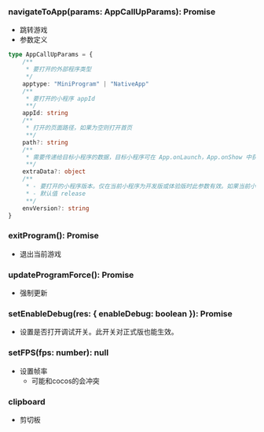 ### **navigateToApp(params: AppCallUpParams): Promise**
- 跳转游戏
- 参数定义

```typescript
type AppCallUpParams = {
	/**
	 * 要打开的外部程序类型
	 */
	apptype: "MiniProgram" | "NativeApp"
	/**
	 * 要打开的小程序 appId
	 **/
	appId: string
	/**
	 * 打开的页面路径，如果为空则打开首页
	 **/
	path?: string
	/**
	 * 需要传递给目标小程序的数据，目标小程序可在 App.onLaunch，App.onShow 中获取到这份数据。
	 **/
	extraData?: object
	/**
	 * - 要打开的小程序版本。仅在当前小程序为开发版或体验版时此参数有效。如果当前小程序是正式版，则打开的小程序必定是正式版。
	 * - 默认值 release
	 **/
	envVersion?: string
}

```


### **exitProgram(): Promise**
- 退出当前游戏


### **updateProgramForce(): Promise**
- 强制更新


### **setEnableDebug(res: { enableDebug: boolean }): Promise**
- 设置是否打开调试开关。此开关对正式版也能生效。


### **setFPS(fps: number): null**
- 设置帧率
	- 可能和cocos的会冲突


### **clipboard**
- 剪切板

